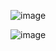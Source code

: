 ![image](https://user-images.githubusercontent.com/70198995/164986674-812b9a46-28fc-4d6d-8479-71c4bd8d0ff1.png)

![image](https://user-images.githubusercontent.com/70198995/164986679-135671cf-870f-4b1c-9253-fdeebb8bf8c8.png)
